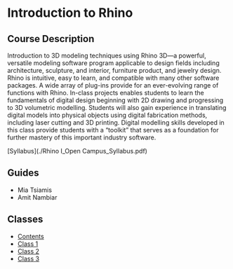 # Introduction to Rhino

## Course Description
Introduction to 3D modeling techniques using Rhino 3D—a powerful, versatile modeling software program 
applicable to design fields including architecture, sculpture, and interior, furniture product, and jewelry design. 
Rhino is intuitive, easy to learn, and compatible with many other software packages. A wide array of plug-ins 
provide for an ever-evolving range of functions with Rhino. In-class projects enables students to learn the 
fundamentals of digital design beginning with 2D drawing and progressing to 3D volumetric modelling. Students 
will also gain experience in translating digital models into physical objects using digital fabrication methods, 
including laser cutting and 3D printing. Digital modelling skills developed in this class provide students with a 
“toolkit” that serves as a foundation for further mastery of this important industry software.

[Syllabus](./Rhino I_Open Campus_Syllabus.pdf)

## Guides
- Mia Tsiamis
- Amit Nambiar

## Classes
- [Contents](./contents)
- [Class 1](./class-1)
- [Class 2](./class-2)
- [Class 3](./class-3)
